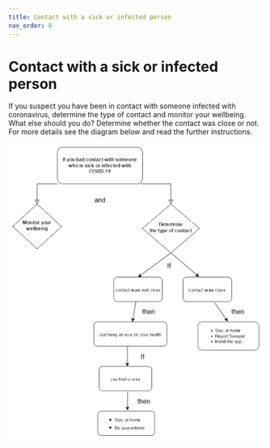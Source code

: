 ```yaml
---
title: Contact with a sick or infected person
nav_order: 8
---
```


Contact with a sick or infected person
=====================================

If you suspect you have been in contact with someone infected with coronavirus, determine the type of contact and monitor your wellbeing. What else should you do? Determine whether the contact was close or not. For more details see the diagram below and read the further instructions.

![covid.png](images/covid.png)
